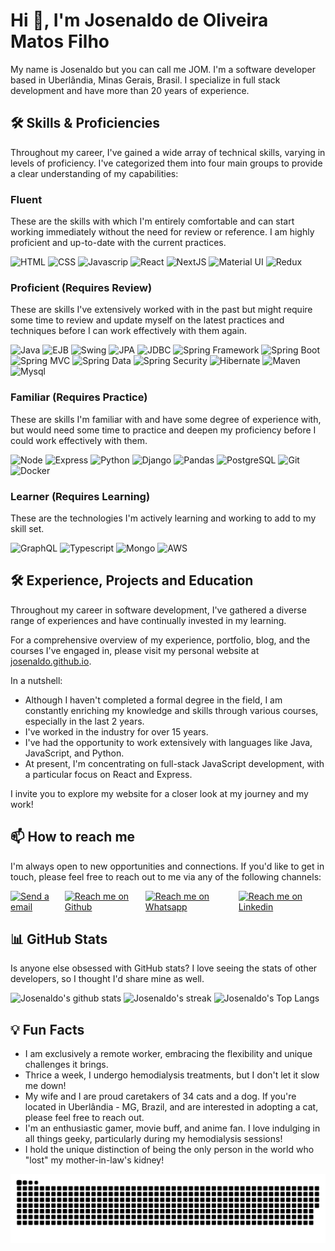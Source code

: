 # Hi 👋, I'm Josenaldo de Oliveira Matos Filho

My name is Josenaldo but you can call me JOM. I'm a software developer based in Uberlândia, Minas Gerais, Brasil. I specialize in full stack development and have more than 20 years of experience.

## 🛠️ Skills & Proficiencies

Throughout my career, I've gained a wide array of technical skills, varying in levels of proficiency. I've categorized them into four main groups to provide a clear understanding of my capabilities:

### Fluent

These are the skills with which I'm entirely comfortable and can start working immediately without the need for review or reference. I am highly proficient and up-to-date with the current practices.

<img alt="HTML" src="https://img.shields.io/badge/HTML-E34F26.svg?style=for-the-badge&logo=html5&logoColor=white" height="49px" />
<img alt="CSS" src="https://img.shields.io/badge/CSS-1572B6.svg?style=for-the-badge&logo=css3&logoColor=white" height="49px" />
<img alt="Javascrip" src="https://img.shields.io/badge/JavaScript-F7DF1E.svg?style=for-the-badge&logo=css3&logoColor=323330" height="49px" />
<img alt="React" src="https://img.shields.io/badge/React-61DAFB.svg?style=for-the-badge&logo=react&logoColor=323330" height="49px" />
<img alt="NextJS" src="https://img.shields.io/badge/next.js-000000.svg?style=for-the-badge&logo=nextdotjs&logoColor=white" height="49px" />
<img alt="Material UI" src="https://img.shields.io/badge/Material%20UI-007FFF.svg?style=for-the-badge&logo=mui&logoColor=white" height="49px" />
<img alt="Redux" src="https://img.shields.io/badge/Redux-593D88?style=for-the-badge&logo=redux&logoColor=white" height="49px" />

### Proficient (Requires Review)

These are skills I've extensively worked with in the past but might require some time to review and update myself on the latest practices and techniques before I can work effectively with them again.

<img alt="Java" src="https://img.shields.io/badge/Java-Core-f89820?style=for-the-badge&labelColor=5382a1" height="49px" />
<img alt="EJB" src="https://img.shields.io/badge/Java-EJB-f89820?style=for-the-badge&labelColor=5382a1" height="49px" />
<img alt="Swing" src="https://img.shields.io/badge/Java-Swing-f89820?style=for-the-badge&labelColor=5382a1" height="49px" />
<img alt="JPA" src="https://img.shields.io/badge/Java-JPA-f89820?style=for-the-badge&labelColor=5382a1" height="49px" />
<img alt="JDBC" src="https://img.shields.io/badge/Java-JDBC-f89820?style=for-the-badge&labelColor=5382a1" height="49px" />

<img alt="Spring Framework" src="https://img.shields.io/badge/Spring-Framework-71ad51?style=for-the-badge&labelColor=3f602d" height="49px" />
<img alt="Spring Boot" src="https://img.shields.io/badge/Spring-Boot-71ad51?style=for-the-badge&labelColor=3f602d" height="49px" />
<img alt="Spring MVC" src="https://img.shields.io/badge/Spring-MVC-71ad51?style=for-the-badge&labelColor=3f602d" height="49px" />
<img alt="Spring Data" src="https://img.shields.io/badge/Spring-Data-71ad51?style=for-the-badge&labelColor=3f602d" height="49px" />
<img alt="Spring Security" src="https://img.shields.io/badge/Spring-Security-71ad51?style=for-the-badge&labelColor=3f602d" height="49px" />

<img alt="Hibernate" src="https://img.shields.io/badge/Hibernate-58666c?style=for-the-badge&labelColor=3f602d" height="49px" />
<img alt="Maven" src="https://img.shields.io/badge/Maven-5b2a65?style=for-the-badge&labelColor=3f602d" height="49px" />
<img alt="Mysql" src="https://img.shields.io/badge/Mysql-106c82?style=for-the-badge&labelColor=3f602d" height="49px" />

### Familiar (Requires Practice)

These are skills I'm familiar with and have some degree of experience with, but would need some time to practice and deepen my proficiency before I could work effectively with them.

<img alt="Node" src="https://img.shields.io/badge/Node-339933?style=for-the-badge&logo=node.js&logoColor=white" height="49px" />
<img alt="Express" src="https://img.shields.io/badge/Node-000000?style=for-the-badge&logo=express&logoColor=white" height="49px" />
<img alt="Python" src="https://img.shields.io/badge/Python-3776AB?style=for-the-badge&logo=python&logoColor=white" height="49px" />
<img alt="Django" src="https://img.shields.io/badge/Django-092E20?style=for-the-badge&logo=django&logoColor=white" height="49px" />
<img alt="Pandas" src="https://img.shields.io/badge/Pandas-150458?style=for-the-badge&logo=pandas&logoColor=white" height="49px" />
<img alt="PostgreSQL" src="https://img.shields.io/badge/PostgreSQL-4169E1?style=for-the-badge&logo=postgresql&logoColor=white" height="49px" />
<img alt="Git" src="https://img.shields.io/badge/Git-F05032?style=for-the-badge&logo=git&logoColor=white" height="49px" />
<img alt="Docker" src="https://img.shields.io/badge/Docker-2496ED?style=for-the-badge&logo=docker&logoColor=white" height="49px" />

### Learner (Requires Learning)

These are the technologies I'm actively learning and working to add to my skill set.

<img alt="GraphQL" src="https://img.shields.io/badge/GraphQL-E10098?style=for-the-badge&logo=graphql&logoColor=white" height="49px" />
<img alt="Typescript" src="https://img.shields.io/badge/Typescript-3178C6?style=for-the-badge&logo=typescript&logoColor=white" height="49px" />
<img alt="Mongo" src="https://img.shields.io/badge/Mongo-47A248?style=for-the-badge&logo=mongodb&logoColor=white" height="49px" />
<img alt="AWS" src="https://img.shields.io/badge/AWS-232F3E?style=for-the-badge&logo=amazonaws&logoColor=white" height="49px" />

## 🛠️ Experience, Projects and Education

Throughout my career in software development, I've gathered a diverse range of experiences and have continually invested in my learning.

For a comprehensive overview of my experience, portfolio, blog, and the courses I've engaged in, please visit my personal website at [josenaldo.github.io](https://josenaldo.github.io).

In a nutshell:

- Although I haven't completed a formal degree in the field, I am constantly enriching my knowledge and skills through various courses, especially in the last 2 years.
- I've worked in the industry for over 15 years.
- I've had the opportunity to work extensively with languages like Java, JavaScript, and Python.
- At present, I'm concentrating on full-stack JavaScript development, with a particular focus on React and Express.

I invite you to explore my website for a closer look at my journey and my work!

## 📫 How to reach me

I'm always open to new opportunities and connections. If you'd like to get in touch, please feel free to reach out to me via any of the following channels:

<div style="display: flex">

  <a href='mailto:josenaldo@gmail.com' target='_blank'>
    <img alt="Send a email" src="https://img.shields.io/badge/gmail-EA4335.svg?style=for-the-badge&logo=gmail&logoColor=white" height="49px" />
  </a>

  <a href='https://github.com/josenaldo' target='_blank'>
    <img alt="Reach me on Github" src="https://img.shields.io/badge/github-%23181717.svg?style=for-the-badge&logo=github&logoColor=white" height="49px">
  </a>

  <a href='https://wa.me/+5534991830215' target='_blank'>
    <img alt="Reach me on Whatsapp" src="https://img.shields.io/badge/whatsapp-%2325D366.svg?style=for-the-badge&logo=whatsapp&logoColor=white" height="49px" />
  </a>

  <a href='https://www.linkedin.com/in/josenaldo' target='_blank'>
    <img alt="Reach me on Linkedin" src="https://img.shields.io/badge/linkedin-0A66C2.svg?style=for-the-badge&logo=linkedin&logoColor=white" height="49px" />
  </a>
</div>

## 📊 GitHub Stats

Is anyone else obsessed with GitHub stats? I love seeing the stats of other developers, so I thought I'd share mine as well.

<div class='center'>

![Josenaldo's github stats](https://github-readme-stats.vercel.app/api?username=josenaldo&show_icons=true&theme=tokyonight)
![Josenaldo's streak](https://github-readme-streak-stats.herokuapp.com/?user=josenaldo&theme=tokyonight)
![Josenaldo's Top Langs](https://github-readme-stats.vercel.app/api/top-langs/?username=josenaldo&theme=tokyonight&layout=compact)

</div>

## 💡 Fun Facts

- I am exclusively a remote worker, embracing the flexibility and unique challenges it brings.
- Thrice a week, I undergo hemodialysis treatments, but I don't let it slow me down!
- My wife and I are proud caretakers of 34 cats and a dog. If you're located in Uberlândia - MG, Brazil, and are interested in adopting a cat, please feel free to reach out.
- I'm an enthusiastic gamer, movie buff, and anime fan. I love indulging in all things geeky, particularly during my hemodialysis sessions!
- I hold the unique distinction of being the only person in the world who "lost" my mother-in-law's kidney!

<!--- snake -->
<picture>
  <source media="(prefers-color-scheme: dark)" srcset="https://github.com/josenaldo/josenaldo/blob/output/github-snake-dark.svg" />
  <source media="(prefers-color-scheme: light)" srcset="https://github.com/josenaldo/josenaldo/blob/output/github-snake.svg" />
  <img alt="github-snake" src="https://github.com/josenaldo/josenaldo/blob/output/github-snake.svg" />
</picture>
